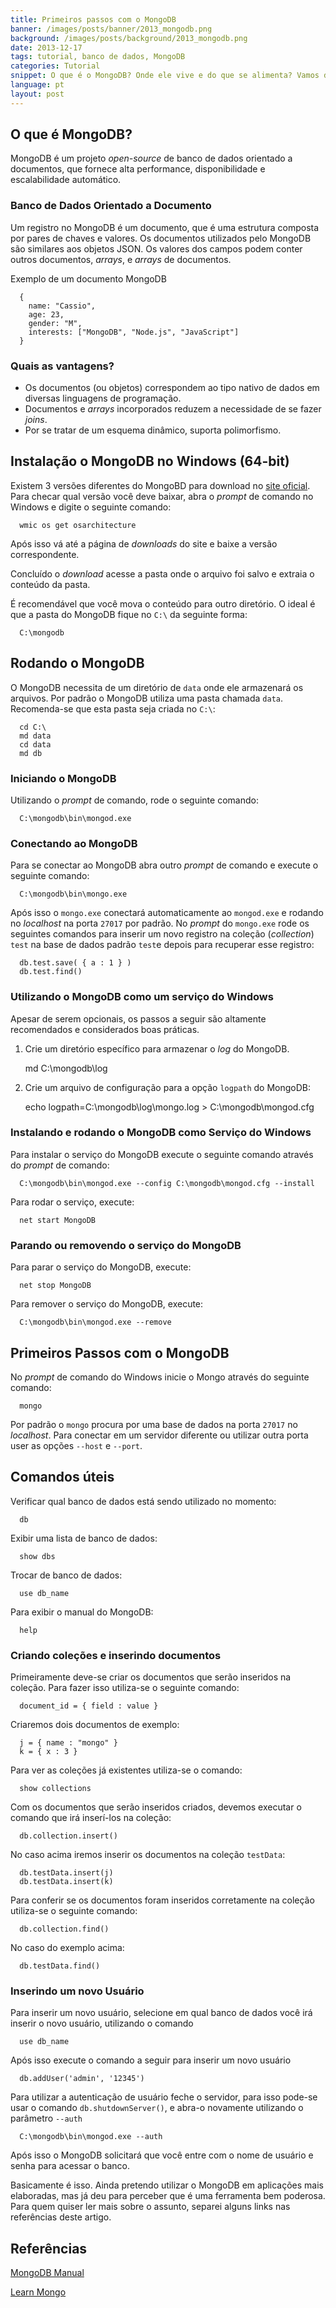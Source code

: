 ```yaml
---
title: Primeiros passos com o MongoDB
banner: /images/posts/banner/2013_mongodb.png
background: /images/posts/background/2013_mongodb.png
date: 2013-12-17
tags: tutorial, banco de dados, MongoDB
categories: Tutorial
snippet: O que é o MongoDB? Onde ele vive e do que se alimenta? Vamos descobrir tudo isso e muito mais agora!
language: pt
layout: post
---
```


## O que é MongoDB?

MongoDB é um projeto _open-source_ de banco de dados orientado a documentos, que fornece alta performance, disponibilidade e escalabilidade automático.

### Banco de Dados Orientado a Documento

Um registro no MongoDB é um documento, que é uma estrutura composta por pares de chaves e valores. Os documentos utilizados pelo MongoDB são similares aos objetos JSON. Os valores dos campos podem conter outros documentos, _arrays_, e _arrays_ de documentos.

Exemplo de um documento MongoDB

      {
        name: "Cassio",
        age: 23,
        gender: "M",
        interests: ["MongoDB", "Node.js", "JavaScript"]
      }

### Quais as vantagens?

- Os documentos (ou objetos) correspondem ao tipo nativo de dados em diversas linguagens de programação.
- Documentos e _arrays_ incorporados reduzem a necessidade de se fazer _joins_.
- Por se tratar de um esquema dinâmico, suporta polimorfismo.

## Instalação o MongoDB no Windows (64-bit)

Existem 3 versões diferentes do MongoBD para download no [site oficial](http://www.mongodb.org). Para checar qual versão você deve baixar, abra o _prompt_ de comando no Windows e digite o seguinte comando:

      wmic os get osarchitecture

Após isso vá até a página de _downloads_ do site e baixe a versão correspondente.

Concluído o _download_ acesse a pasta onde o arquivo foi salvo e extraia o conteúdo da pasta.

É recomendável que você mova o conteúdo para outro diretório. O ideal é que a pasta do MongoDB fique no `C:\` da seguinte forma:

      C:\mongodb

## Rodando o MongoDB

O MongoDB necessita de um diretório de `data` onde ele armazenará os arquivos. Por padrão o MongoDB utiliza uma pasta chamada `data`. Recomenda-se que esta pasta seja criada no `C:\`:

      cd C:\
      md data
      cd data
      md db

### Iniciando o MongoDB

Utilizando o _prompt_ de comando, rode o seguinte comando:

      C:\mongodb\bin\mongod.exe

### Conectando ao MongoDB

Para se conectar ao MongoDB abra outro _prompt_ de comando e execute o seguinte comando:

      C:\mongodb\bin\mongo.exe

Após isso o `mongo.exe` conectará automaticamente ao `mongod.exe` e rodando no _localhost_ na porta `27017` por padrão. No _prompt_ do `mongo.exe` rode os seguintes comandos para inserir um novo registro na coleção (_collection_) `test` na base de dados padrão `test`e depois para recuperar esse registro:

      db.test.save( { a : 1 } )
      db.test.find()

### Utilizando o MongoDB como um serviço do Windows

Apesar de serem opcionais, os passos a seguir são altamente recomendados e considerados boas práticas.

1) Crie um diretório específico para armazenar o _log_ do MongoDB.

      md C:\mongodb\log

2) Crie um arquivo de configuração para a opção `logpath` do MongoDB:

      echo logpath=C:\mongodb\log\mongo.log > C:\mongodb\mongod.cfg

### Instalando e rodando o MongoDB como Serviço do Windows

Para instalar o serviço do MongoDB execute o seguinte comando através do _prompt_ de comando:

      C:\mongodb\bin\mongod.exe --config C:\mongodb\mongod.cfg --install

Para rodar o serviço, execute:

      net start MongoDB

### Parando ou removendo o serviço do MongoDB

Para parar o serviço do MongoDB, execute:

      net stop MongoDB

Para remover o serviço do MongoDB, execute:

      C:\mongodb\bin\mongod.exe --remove

## Primeiros Passos com o MongoDB

No _prompt_ de comando do Windows inicie o Mongo através do seguinte comando:

      mongo

Por padrão o `mongo` procura por uma base de dados na porta `27017` no _localhost_. Para conectar em um servidor diferente ou utilizar outra porta user as opções `--host` e `--port`.

## Comandos úteis

Verificar qual banco de dados está sendo utilizado no momento:

      db

Exibir uma lista de banco de dados:

      show dbs

Trocar de banco de dados:

      use db_name

Para exibir o manual do MongoDB:

      help

### Criando coleções e inserindo documentos

Primeiramente deve-se criar os documentos que serão inseridos na coleção. Para fazer isso utiliza-se o seguinte comando:

      document_id = { field : value }

Criaremos dois documentos de exemplo:

      j = { name : "mongo" }
      k = { x : 3 }

Para ver as coleções já existentes utiliza-se o comando:

      show collections

Com os documentos que serão inseridos criados, devemos executar o comando que irá inserí-los na coleção:

      db.collection.insert()

No caso acima iremos inserir os documentos na coleção `testData`:

      db.testData.insert(j)
      db.testData.insert(k)

Para conferir se os documentos foram inseridos corretamente na coleção utiliza-se o seguinte comando:

      db.collection.find()

No caso do exemplo acima:

      db.testData.find()

### Inserindo um novo Usuário

Para inserir um novo usuário, selecione em qual banco de dados você irá inserir o novo usuário, utilizando o comando

      use db_name

Após isso execute o comando a seguir para inserir um novo usuário

      db.addUser('admin', '12345')

Para utilizar a autenticação de usuário feche o servidor, para isso pode-se usar o comando `db.shutdownServer()`, e abra-o novamente utilizando o parâmetro `--auth`

      C:\mongodb\bin\mongod.exe --auth

Após isso o MongoDB solicitará que você entre com o nome de usuário e senha para acessar o banco.

Basicamente é isso. Ainda pretendo utilizar o MongoDB em aplicações mais elaboradas, mas já deu para perceber que é uma ferramenta bem poderosa. Para quem quiser ler mais sobre o assunto, separei alguns links nas referências deste artigo.

## Referências

[MongoDB Manual](http://docs.mongodb.org/manual/tutorial/getting-started/)

[Learn Mongo](http://learnmongo.com/posts/quick-tip-mongodb-users/)
